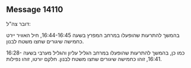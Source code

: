 ## Message 14110

דובר צה"ל:

בהמשך להתרעות שהופעלו במרחב המפרץ בשעה 16:44-16:45, חיל האוויר יירט כחמישה שיגורים שחצו משטח לבנון.

כמו כן, בהמשך להתרעות שהופעלו במרחב הגליל עליון והגליל מערבי בשעה 16:28-16:41, זוהו כחמישה שיגורים שחצו משטח לבנון. חלקם יורטו, זוהו נפילות.

